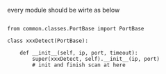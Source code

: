 every module should be wirte as below

~~~

from common.classes.PortBase import PortBase

class xxxDetect(PortBase):

    def __init__(self, ip, port, timeout):
        super(xxxDetect, self).__init__(ip, port)
        # init and finish scan at here
~~~